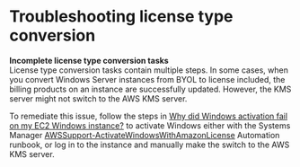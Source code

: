 # Troubleshooting license type conversion<a name="conversion-troubleshooting"></a>

**Incomplete license type conversion tasks**  
License type conversion tasks contain multiple steps\. In some cases, when you convert Windows Server instances from BYOL to license included, the billing products on an instance are successfully updated\. However, the KMS server might not switch to the AWS KMS server\.

To remediate this issue, follow the steps in [Why did Windows activation fail on my EC2 Windows instance?](http://aws.amazon.com/premiumsupport/knowledge-center/windows-activation-fails/) to activate Windows either with the Systems Manager [AWSSupport\-ActivateWindowsWithAmazonLicense](https://docs.aws.amazon.com/systems-manager-automation-runbooks/latest/userguide/automation-awssupport-activatewindowswithamazonlicense.html) Automation runbook, or log in to the instance and manually make the switch to the AWS KMS server\.